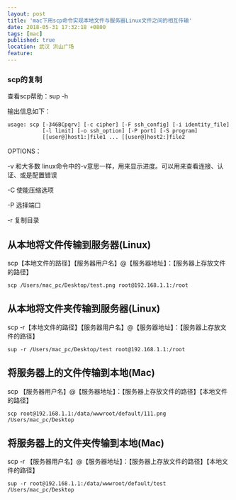 ```yaml
---
layout: post
title: 'mac下用scp命令实现本地文件与服务器Linux文件之间的相互传输'
date: 2018-05-31 17:32:18 +0800
tags: [mac]
published: true
location: 武汉 洪山广场
feature: 
---
```


### scp的复制

查看scp帮助：sup -h      

输出信息如下：

```
usage: scp [-346BCpqrv] [-c cipher] [-F ssh_config] [-i identity_file]
           [-l limit] [-o ssh_option] [-P port] [-S program]
           [[user@]host1:]file1 ... [[user@]host2:]file2
```





OPTIONS：

-v 和大多数 linux命令中的-v意思一样，用来显示进度。可以用来查看连接、认证、或是配置错误

-C 使能压缩选项

-P 选择端口

-r 复制目录

## 从本地将文件传输到服务器(Linux)

scp【本地文件的路径】【服务器用户名】@【服务器地址】：【服务器上存放文件的路径】

```
scp /Users/mac_pc/Desktop/test.png root@192.168.1.1:/root
```





## 从本地将文件夹传输到服务器(Linux)

scp -r【本地文件的路径】【服务器用户名】@【服务器地址】：【服务器上存放文件的路径】

```
sup -r /Users/mac_pc/Desktop/test root@192.168.1.1:/root
```



## 将服务器上的文件传输到本地(Mac)

scp 【服务器用户名】@【服务器地址】：【服务器上存放文件的路径】【本地文件的路径】

```
scp root@192.168.1.1:/data/wwwroot/default/111.png /Users/mac_pc/Desktop
```



## 将服务器上的文件夹传输到本地(Mac)

scp -r 【服务器用户名】@【服务器地址】：【服务器上存放文件的路径】【本地文件的路径】

```
sup -r root@192.168.1.1:/data/wwwroot/default/test /Users/mac_pc/Desktop
```
